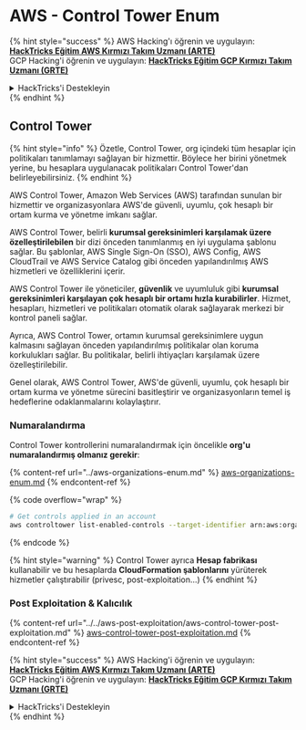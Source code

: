# AWS - Control Tower Enum

{% hint style="success" %}
AWS Hacking'ı öğrenin ve uygulayın:<img src="/.gitbook/assets/image.png" alt="" data-size="line">[**HackTricks Eğitim AWS Kırmızı Takım Uzmanı (ARTE)**](https://training.hacktricks.xyz/courses/arte)<img src="/.gitbook/assets/image.png" alt="" data-size="line">\
GCP Hacking'i öğrenin ve uygulayın: <img src="/.gitbook/assets/image (2).png" alt="" data-size="line">[**HackTricks Eğitim GCP Kırmızı Takım Uzmanı (GRTE)**<img src="/.gitbook/assets/image (2).png" alt="" data-size="line">](https://training.hacktricks.xyz/courses/grte)

<details>

<summary>HackTricks'i Destekleyin</summary>

* [**Abonelik planlarını**](https://github.com/sponsors/carlospolop) kontrol edin!
* 💬 [**Discord grubuna**](https://discord.gg/hRep4RUj7f) katılın veya [**telegram grubuna**](https://t.me/peass) katılın veya bizi **Twitter** 🐦 [**@hacktricks\_live**](https://twitter.com/hacktricks\_live)** takip edin.**
* Hacking püf noktalarını paylaşarak PR'ler göndererek [**HackTricks**](https://github.com/carlospolop/hacktricks) ve [**HackTricks Cloud**](https://github.com/carlospolop/hacktricks-cloud) github depolarına katkıda bulunun.

</details>
{% endhint %}

## Control Tower

{% hint style="info" %}
Özetle, Control Tower, org içindeki tüm hesaplar için politikaları tanımlamayı sağlayan bir hizmettir. Böylece her birini yönetmek yerine, bu hesaplara uygulanacak politikaları Control Tower'dan belirleyebilirsiniz.
{% endhint %}

AWS Control Tower, Amazon Web Services (AWS) tarafından sunulan bir hizmettir ve organizasyonlara AWS'de güvenli, uyumlu, çok hesaplı bir ortam kurma ve yönetme imkanı sağlar.

AWS Control Tower, belirli **kurumsal gereksinimleri karşılamak üzere özelleştirilebilen** bir dizi önceden tanımlanmış en iyi uygulama şablonu sağlar. Bu şablonlar, AWS Single Sign-On (SSO), AWS Config, AWS CloudTrail ve AWS Service Catalog gibi önceden yapılandırılmış AWS hizmetleri ve özelliklerini içerir.

AWS Control Tower ile yöneticiler, **güvenlik** ve uyumluluk gibi **kurumsal gereksinimleri karşılayan çok hesaplı bir ortamı hızla kurabilirler**. Hizmet, hesapları, hizmetleri ve politikaları otomatik olarak sağlayarak merkezi bir kontrol paneli sağlar.

Ayrıca, AWS Control Tower, ortamın kurumsal gereksinimlere uygun kalmasını sağlayan önceden yapılandırılmış politikalar olan koruma korkulukları sağlar. Bu politikalar, belirli ihtiyaçları karşılamak üzere özelleştirilebilir.

Genel olarak, AWS Control Tower, AWS'de güvenli, uyumlu, çok hesaplı bir ortam kurma ve yönetme sürecini basitleştirir ve organizasyonların temel iş hedeflerine odaklanmalarını kolaylaştırır.

### Numaralandırma

Control Tower kontrollerini numaralandırmak için öncelikle **org'u numaralandırmış olmanız gerekir**:

{% content-ref url="../aws-organizations-enum.md" %}
[aws-organizations-enum.md](../aws-organizations-enum.md)
{% endcontent-ref %}

{% code overflow="wrap" %}
```bash
# Get controls applied in an account
aws controltower list-enabled-controls --target-identifier arn:aws:organizations::<acc_id>:ou/<ou-id>
```
{% endcode %}

{% hint style="warning" %}
Control Tower ayrıca **Hesap fabrikası** kullanabilir ve bu hesaplarda **CloudFormation şablonlarını** yürüterek hizmetler çalıştırabilir (privesc, post-exploitation...)
{% endhint %}

### Post Exploitation & Kalıcılık

{% content-ref url="../../aws-post-exploitation/aws-control-tower-post-exploitation.md" %}
[aws-control-tower-post-exploitation.md](../../aws-post-exploitation/aws-control-tower-post-exploitation.md)
{% endcontent-ref %}

{% hint style="success" %}
AWS Hacking'i öğrenin ve uygulayın: <img src="/.gitbook/assets/image.png" alt="" data-size="line">[**HackTricks Eğitim AWS Kırmızı Takım Uzmanı (ARTE)**](https://training.hacktricks.xyz/courses/arte)<img src="/.gitbook/assets/image.png" alt="" data-size="line">\
GCP Hacking'i öğrenin ve uygulayın: <img src="/.gitbook/assets/image (2).png" alt="" data-size="line">[**HackTricks Eğitim GCP Kırmızı Takım Uzmanı (GRTE)**<img src="/.gitbook/assets/image (2).png" alt="" data-size="line">](https://training.hacktricks.xyz/courses/grte)

<details>

<summary>HackTricks'i Destekleyin</summary>

* [**Abonelik planlarını**](https://github.com/sponsors/carlospolop) kontrol edin!
* 💬 [**Discord grubuna**](https://discord.gg/hRep4RUj7f) katılın veya [**telegram grubuna**](https://t.me/peass) katılın veya bizi **Twitter** 🐦 [**@hacktricks\_live**](https://twitter.com/hacktricks\_live)** takip edin.**
* Hacking püf noktalarını paylaşarak PR'ler göndererek **HackTricks** ve **HackTricks Cloud** github depolarına katkıda bulunun.

</details>
{% endhint %}
